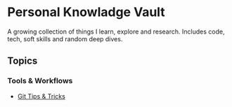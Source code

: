 # Personal Knowladge Vault

A growing collection of things I learn, explore and research.
Includes code, tech, soft skills and random deep dives.

## Topics


### Tools & Workflows

- [Git Tips & Tricks](tools/git-tips.md)